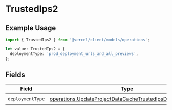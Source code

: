 # TrustedIps2

## Example Usage

```typescript
import { TrustedIps2 } from '@vercel/client/models/operations';

let value: TrustedIps2 = {
  deploymentType: 'prod_deployment_urls_and_all_previews',
};
```

## Fields

| Field            | Type                                                                                                                                   | Required           | Description |
| ---------------- | -------------------------------------------------------------------------------------------------------------------------------------- | ------------------ | ----------- |
| `deploymentType` | [operations.UpdateProjectDataCacheTrustedIpsDeploymentType](../../models/operations/updateprojectdatacachetrustedipsdeploymenttype.md) | :heavy_check_mark: | N/A         |
